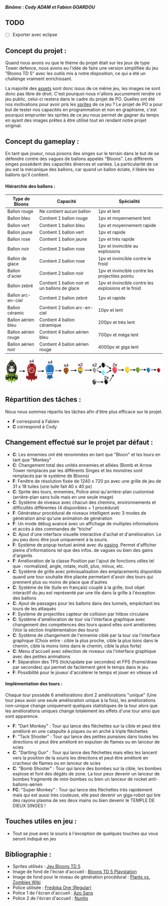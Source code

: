 ##### Binôme : Cody ADAM et Fabien GOARDOU

## TODO

-   [ ] Exporter avec eclipse

## Concept du projet :

Quand nous avons vu que le thème du projet était sur les jeux de type Tower defence, nous avons eu l'idée de faire une version simplifiée du jeu "Bloons TD 5" avec les outils mis à notre disposition, ce qui a été un challenge vraiment enrichissant.

La majorité des [assets](https://en.wikipedia.org/wiki/Digital_asset) sont donc issus de ce même jeu, les images ne sont donc pas libre de droit. C'est pourquoi nous n'allons aucunement rendre ce jeu public, celui-ci restera dans le cadre du projet de PO. Quelles ont été nos motivations pour avoir pris les [sprites](<https://en.wikipedia.org/wiki/Sprite_(computer_graphics)>) de ce jeu ? Le projet de PO a pour but de tester nos capacités en programmation et non en graphisme, c'est pourquoi emprunter les sprites de ce jeu nous permet de gagner du temps en ayant des images prêtes à être utilisé tout en rendant notre projet original.

## Concept du gameplay :

En tant que joueur, nous posons des singes sur le terrain dans le but de se défendre contre des vagues de ballons appelés "Bloons". Les différents singes possèdent des capacités diverces et variées. La particularité de ce jeu est la mécanique des ballons, car quand un ballon éclate, il libère les ballons qu'il contient.

#### Hiérarchie des ballons :

| Type de Bloons      | Capacité                                      | Spécialité                                          |
| ------------------- | --------------------------------------------- | --------------------------------------------------- |
| Ballon rouge        | Ne contient aucun ballon                      | 1pv et lent                                         |
| Ballon bleu         | Contient 1 ballon rouge                       | 1pv et moyennement lent                             |
| Ballon vert         | Contient 1 ballon bleu                        | 1pv et moyennement rapide                           |
| Ballon jaune        | Contient 1 ballon vert                        | 1pv et rapide                                       |
| Ballon rose         | Contient 1 ballon jaune                       | 1pv et très rapide                                  |
| Ballon noir         | Contient 2 ballon rose                        | 1pv et invincible au explosions                     |
| Ballon de glace     | Contient 2 ballon rose                        | 1pv et invincible contre le froid                   |
| Ballon d'acier      | Contient 2 ballon noir                        | 1pv et invincible contre les projectiles pointu     |
| Ballon zebré        | Contient 1 ballon noir et un ballons de glace | 1pv et invincible contre les explosions et le froid |
| Ballon arc-en-ciel  | Contient 2 ballon zebré                       | 1pv et rapide                                       |
| Ballon céramic      | Contient 2 ballon arc-en-ciel                 | 10pv et lent                                        |
| Ballon aérien bleu  | Contient 4 ballon céramique                   | 200pv et très lent                                  |
| Ballon aérien rouge | Contient 4 ballon aérien bleu                 | 700pv et méga lent                                  |
| Ballon aérien noir  | Contient 4 ballon aérien rouge                | 4000pv et giga lent                                 |

![Voir image d'explication des Bloons "explication_ballon.png"](/explication_ballon.png)

## Répartition des tâches :

Nous nous sommes répartis les tâches afin d'être plus efficace sur le projet.

-   **F** correspond à Fabien
-   **C** correspond à Cody

## Changement effectué sur le projet par défaut :

-   **C**: Les ennemies ont été renommées en tant que "Bloon" et les tours en tant que "Monkey"
-   **C**: Changement total des unités ennemies et alliées (Bomb et Arrow Tower remplacés par les différents Singes et les monstres sont remplacés par le système de Bloons)
-   **F**: Fenêtre de résolution fixée de 1240 x 720 px avec une grille de jeu de 31 x 18 tuiles (une tuile fait 40 x 40 px)
-   **C**: Sprite des tours, ennemies, Police ainsi qu'arrière-plan customisé (arrière-plan sans tuile mais en une seule image)
-   **C**: Système de niveaux avec chacun des chemins, environnements et difficultés différentes (4 disponibles + 1 procédural)
-   **F**: Générateur procédural de niveaux intelligent avec 3 modes de génération ainsi qu'une animation de génération
-   **F**: Un mode débug avancé avec un affichage de multiples informations et accès à des commandes de "triche"
-   **C**: Ajout d'une interface visuelle interactive d'achat et d'amélioration. Le jeu peu donc être joué uniquement à la souris.
-   **F**: Système de popup textuel animé avec du [easing](https://easings.net/fr). Permet d'afficher pleins d'informations tel que des infos. de vagues ou bien des gains d'argents
-   **F**: Amélioration de la classe Position par l'ajout de fonctions utiles tel que : normalized, angle, rotate, multi, plus, minus, etc.
-   **C**: Système de grille avec prévisualisation des emplacements disponible quand une tour souhaite être placée permetant d'avoir des tours qui prennent plus ou moins de place que d'autres
-   **C**: Système de tile (tuile en français) couplé à la grille, tout objet interactif du jeu est représenté par une tile dans la grille à l'éxception des ballons
-   **C**: Ajout de passages pour les ballons dans des tunnels, empêchant les tours de les attaqués
-   **F**: Système de projectiles capteur de collision par hitbox circulaire
-   **C**: Système d'amélioration de tour via l'interface graphique avec changement des compétences des tours quand elles sont améliorées (Voir la séction Implémentation des tours)
-   **C**: Système de changement de l'ennemie ciblé par la tour via l'interface graphique (Choix entre : cible la plus proche, cible la plus loins dans le chemin, cible la moins loins dans le chemin, cible la plus forte)
-   **C**: Menu d'accueil avec sélection de niveaux via l'interface graphique avec des petites animations
-   **F**: Séparation des TPS (tick/update par secondes) et FPS (frame/draw par secondes) qui permet de facilement géré le temps dans le jeu
-   **F**: Possibilité pour le joueur d'accélérer le temps et jouer en vitesse x4

#### Implémentation des tours :

Chaque tour possède 6 améliorations dont 2 améliorations "unique" (Une tour peux avoir une seule amélioration unique à la fois), les améliorations non-unique change uniquement quelques statistiques de la tour alors que les améliorations uniques change totalement les effets d'une tour ainsi que sont apparence.

-   **F**: "Dart Monkey" : Tour qui lance des fléchettes sur la cible et peut être amélioré en une catapulte à piques ou en arché à triple fléchettes
-   **F**: "Tack Shooter" : Tour qui lance des petites punaises dans toutes les directions et peut être amélioré en expulser de flames ou en lanceur de scies
-   **C**: "Dartling Gun" : Tour qui lance des fléchettes mais elles les lancent vers la position de la souris les directions et peut être amélioré en cracheur de flames ou en lanceur de scies
-   **C**: "Bomb Shooter" : Tour qui lance des bombes sur la cible, les bombes explose et font des dégâts de zone. La tour peux devenir un lanceur de bombes fragmenté de mini-bombes ou bien un lanceur de rocket anti-ballons-aérien
-   **FC**: "Super Monkey" : Tour qui lance des fléchettes très rapidement mais qui est aussi très couteuse, elle peut devenir un giga-robot qui tire des rayons plasma de ses deux mains ou bien devenir le TEMPLE DE DIEUX SINGES !

## Touches utiles en jeu :

-   Tout se joue avec la souris à l'exception de quelques touches qui vous seront indiqué en jeu

## Bibliographie :

-   Sprites utilisés : [Jeu Bloons TD 5](https://store.steampowered.com/app/306020Bloons_TD_5/)
-   Image de fond de l'écran d'accueil : [Bloons TD 5 Playstation](https://store.playstation.com/fr-fr/product/EP2575-CUSA08065_00-BTD5000000000001)
-   Image de fond pour le niveau de génération procédural : [Plants vs. Zombies Wiki](https://plantsvszombies.fandom.com/wiki/Day)
-   Police utilisée : [Fredoka One (Regular)](https://fonts.google.com/specimen/Fredoka+One)
-   Police 1 de l'écran d'accueil : [Azo Sans](https://fonts.adobe.com/fonts/azo-sans)
-   Police 2 de l'écran d'accueil : [Nunito](https://fonts.google.com/specimen/Nunito)
